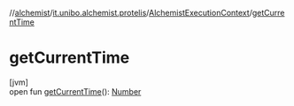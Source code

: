 //[alchemist](../../../index.md)/[it.unibo.alchemist.protelis](../index.md)/[AlchemistExecutionContext](index.md)/[getCurrentTime](get-current-time.md)

# getCurrentTime

[jvm]\
open fun [getCurrentTime](get-current-time.md)(): [Number](https://docs.oracle.com/javase/8/docs/api/java/lang/Number.html)
